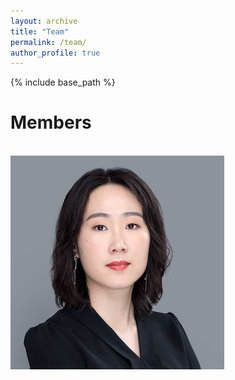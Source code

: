 ```yaml
---
layout: archive
title: "Team"
permalink: /team/
author_profile: true
---
```


{% include base_path %}

Members
======

<br/><img src='/images/chen.png'>
